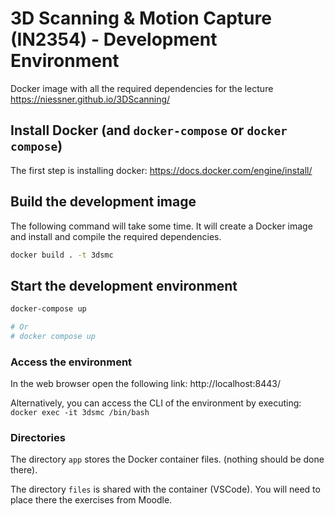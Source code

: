 # 3D Scanning & Motion Capture (IN2354) - Development Environment

Docker image with all the required dependencies for the lecture https://niessner.github.io/3DScanning/


## Install Docker (and `docker-compose` or `docker compose`)

The first step is installing docker: https://docs.docker.com/engine/install/

## Build the development image

The following command will take some time. It will create a Docker image and install and compile the required dependencies.

```bash
docker build . -t 3dsmc
```

## Start the development environment

```bash
docker-compose up

# Or
# docker compose up
```

### Access the environment

In the web browser open the following link: http://localhost:8443/

Alternatively, you can access the CLI of the environment by executing: `docker exec -it 3dsmc /bin/bash`

### Directories

The directory `app` stores the Docker container files. (nothing should be done there).

The directory `files` is shared with the container (VSCode). You will need to place there the exercises from Moodle.




